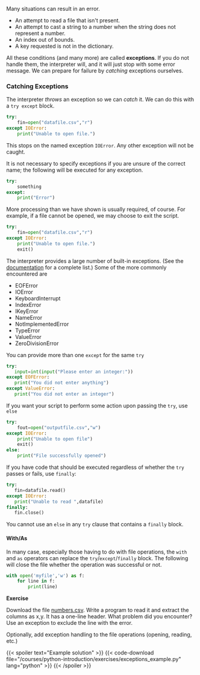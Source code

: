 Many situations can result in an error.  

* An attempt to read a file that isn't present.
* An attempt to cast a string to a number when the string does not represent a number.
* An index out of bounds.
* A key requested is not in the dictionary.

All these conditions (and many more) are called __exceptions__.  If you do not handle them, the interpreter will, and it will just stop with some error message.  We can prepare for failure by _catching_ exceptions ourselves.

### Catching Exceptions

The interpreter _throws_ an exception so we can _catch_ it.  We can do this with a `try except` block.  

```python
try:
    fin=open("datafile.csv","r")
except IOError:
    print("Unable to open file.")
```

This stops on the named exception `IOError`.  Any other exception will not be caught. 

It is not necessary to specify exceptions if you are unsure of the correct name; the following will be executed for any exception.
```python
try: 
    something
except: 
    print("Error")
```
More processing than we have shown is usually required, of course.  For example, if a file cannot be opened, we may choose to exit the script.
```python
try: 
    fin=open("datafile.csv","r")
except IOError:
    print("Unable to open file.")
    exit()
```

The interpreter provides a large number of built-in exceptions.  (See the [documentation](https://docs.python.org/3/library/exceptions.html) for a complete list.)  Some of the more commonly encountered are 
* EOFError
* IOError
* KeyboardInterrupt
* IndexError
* IKeyError
* NameError
* NotImplementedError
* TypeError
* ValueError
* ZeroDivisionError

You can provide more than one `except` for the same `try`

```python
try:
   input=int(input("Please enter an integer:"))
except EOFError:
   print("You did not enter anything")
except ValueError:
   print("You did not enter an integer")
```

If you want your script to perform some action upon passing the `try`, use `else`
```python
try:
    fout=open("outputfile.csv","w")
except IOError:
    print("Unable to open file")
    exit()
else:
    print("File successfully opened")
```

If you have code that should be executed regardless of whether the `try` passes or fails, use `finally`:
```python
try:
   fin=datafile.read()
except IOError:
   print("Unable to read ",datafile)
finally:
   fin.close()
```
You cannot use an `else` in any `try` clause that contains a `finally` block.

#### With/As

In many case, especially those having to do with file operations, the `with` and `as` operators can replace the `try`/`except`/`finally` block. The following will close the file whether the operation was successful or not.
```python
with open('myfile','w') as f:
    for line in f:
        print(line)
```

**Exercise**

Download the file [numbers.csv](/data/numbers.csv). Write a program to read it and extract the columns as x,y.  It has a one-line header.  What problem did you encounter?  Use an exception to exclude the line with the error.  

Optionally, add exception handling to the file operations (opening, reading, etc.)

{{< spoiler text="Example solution" >}}
{{< code-download file="/courses/python-introduction/exercises/exceptions_example.py" lang="python" >}}
{{< /spoiler >}}

